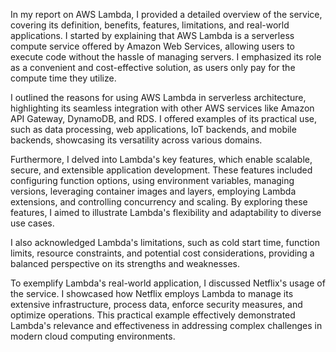 In my report on AWS Lambda, I provided a detailed overview of the service, covering its definition, benefits, features, limitations, and real-world applications. I started by explaining that AWS Lambda is a serverless compute service offered by Amazon Web Services, allowing users to execute code without the hassle of managing servers. I emphasized its role as a convenient and cost-effective solution, as users only pay for the compute time they utilize.

I outlined the reasons for using AWS Lambda in serverless architecture, highlighting its seamless integration with other AWS services like Amazon API Gateway, DynamoDB, and RDS. I offered examples of its practical use, such as data processing, web applications, IoT backends, and mobile backends, showcasing its versatility across various domains.

Furthermore, I delved into Lambda's key features, which enable scalable, secure, and extensible application development. These features included configuring function options, using environment variables, managing versions, leveraging container images and layers, employing Lambda extensions, and controlling concurrency and scaling. By exploring these features, I aimed to illustrate Lambda's flexibility and adaptability to diverse use cases.

I also acknowledged Lambda's limitations, such as cold start time, function limits, resource constraints, and potential cost considerations, providing a balanced perspective on its strengths and weaknesses.

To exemplify Lambda's real-world application, I discussed Netflix's usage of the service. I showcased how Netflix employs Lambda to manage its extensive infrastructure, process data, enforce security measures, and optimize operations. This practical example effectively demonstrated Lambda's relevance and effectiveness in addressing complex challenges in modern cloud computing environments.

